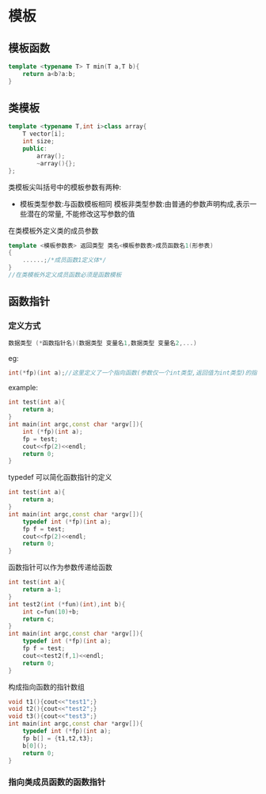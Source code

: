 # 模板

## 模板函数

```c++
template <typename T> T min(T a,T b){
    return a<b?a:b;
}
```

## 类模板

```c++
template <typename T,int i>class array{
    T vector[i];
    int size;
    public:
    	array();
    	~array(){};
};
```

类模板尖叫括号中的模板参数有两种:

- 模板类型参数:与函数模板相同
	 模板非类型参数:由普通的参数声明构成,表示一些潜在的常量,	不能修改这写参数的值

在类模板外定义类的成员参数

```c++
template <模板参数表> 返回类型 类名<模板参数表>成员函数名1(形参表)
{
    ......;/*成员函数1定义体*/
}
//在类模板外定义成员函数必须是函数模板
```

## 函数指针

### 定义方式

```c++
数据类型 (*函数指针名)(数据类型 变量名1,数据类型 变量名2,...)
```

eg:

```c++
int(*fp)(int a);//这里定义了一个指向函数(参数仅一个int类型,返回值为int类型)的指针
```

example:

```c++
int test(int a){
    return a;
}
int main(int argc,const char *argv[]){
    int (*fp)(int a);
    fp = test;
    cout<<fp(2)<<endl;
    return 0;
}
```

typedef 可以简化函数指针的定义

```c++
int test(int a){
    return a;
}
int main(int argc,const char *argv[]){
    typedef int (*fp)(int a);
    fp f = test;
    cout<<fp(2)<<endl;
    return 0;
}
```

函数指针可以作为参数传递给函数

```c++
int test(int a){
    return a-1;
}
int test2(int (*fun)(int),int b){
    int c=fun(10)+b;
    return c;
}
int main(int argc,const char *argv[]){
    typedef int (*fp)(int a);
    fp f = test;
    cout<<test2(f,1)<<endl;
    return 0;
}
```

构成指向函数的指针数组

```c++
void t1(){cout<<"test1";}
void t2(){cout<<"test2";}
void t3(){cout<<"test3";}
int main(int argc,const char *argv[]){
    typedef int (*fp)(int a);
    fp b[] = {t1,t2,t3};
    b[0]();
    return 0;
}
```

### 指向类成员函数的函数指针

